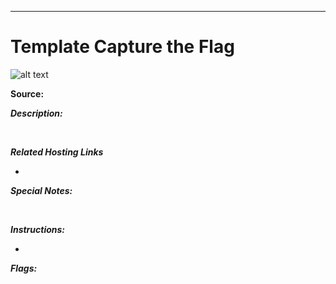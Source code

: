 ****

# Template Capture the Flag

![alt text]()

**Source:** 

***Description:***

​	

***Related Hosting Links***

- 

***Special Notes:***

​	



***Instructions:*** 

- 









***Flags:***

​	
